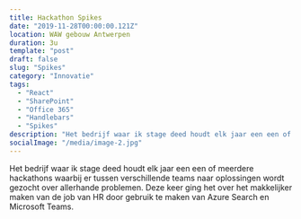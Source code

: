 ```yaml
---
title: Hackathon Spikes
date: "2019-11-28T00:00:00.121Z"
location: WAW gebouw Antwerpen
duration: 3u
template: "post"
draft: false
slug: "Spikes"
category: "Innovatie"
tags:
  - "React"
  - "SharePoint"
  - "Office 365"
  - "Handlebars"
  - "Spikes"
description: "Het bedrijf waar ik stage deed houdt elk jaar een een of meerdere hackathons ..."
socialImage: "/media/image-2.jpg"
---
```


<!-- ![Ida](/media/portfolio/ida.png) -->

Het bedrijf waar ik stage deed houdt elk jaar een een of meerdere hackathons waarbij er tussen verschillende teams naar oplossingen wordt gezocht over allerhande problemen. Deze keer ging het over het makkelijker maken van de job van HR door gebruik te maken van Azure Search en Microsoft Teams.
